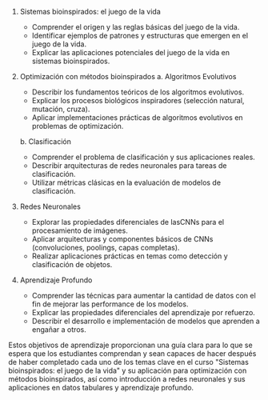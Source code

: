 1. Sistemas bioinspirados: el juego de la vida
   - Comprender el origen y las reglas básicas del juego de la vida.
   - Identificar ejemplos de patrones y estructuras que emergen en el juego de la vida.
   - Explicar las aplicaciones potenciales del juego de la vida en sistemas bioinspirados.

2. Optimización con métodos bioinspirados
   a. Algoritmos Evolutivos
     - Describir los fundamentos teóricos de los algoritmos evolutivos.
     - Explicar los procesos biológicos inspiradores (selección natural, mutación, cruza).
     - Aplicar implementaciones prácticas de algoritmos evolutivos en problemas de optimización.

   b. Clasificación
     - Comprender el problema de clasificación y sus aplicaciones reales.
     - Describir arquitecturas de redes neuronales para tareas de clasificación.
     - Utilizar métricas clásicas en la evaluación de modelos de clasificación.

3. Redes Neuronales
   - Explorar las propiedades diferenciales de lasCNNs para el procesamiento de imágenes.
   - Aplicar arquitecturas y componentes básicos de CNNs (convoluciones, poolings, capas completas).
   - Realizar aplicaciones prácticas en temas como detección y clasificación de objetos.

4. Aprendizaje Profundo
   - Comprender las técnicas para aumentar la cantidad de datos con el fin de mejorar las performance de los modelos.
   - Explicar las propiedades diferenciales del aprendizaje por refuerzo.
   - Describir el desarrollo e implementación de modelos que aprenden a engañar a otros.

Estos objetivos de aprendizaje proporcionan una guía clara para lo que se espera que los estudiantes comprendan y sean capaces de hacer después de haber completado cada uno de los temas clave en el curso "Sistemas bioinspirados: el juego de la vida" y su aplicación para optimización con métodos bioinspirados, así como introducción a redes neuronales y sus aplicaciones en datos tabulares y aprendizaje profundo.